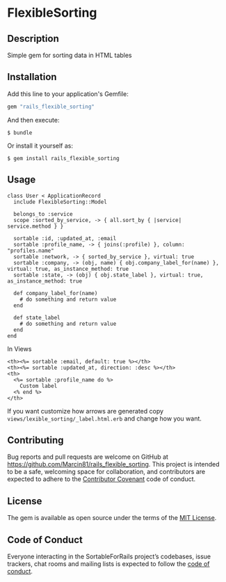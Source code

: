 # FlexibleSorting

## Description
Simple gem for sorting data in HTML tables

## Installation

Add this line to your application's Gemfile:

```ruby
gem "rails_flexible_sorting"
```

And then execute:

    $ bundle

Or install it yourself as:

    $ gem install rails_flexible_sorting

## Usage

```
class User < ApplicationRecord
  include FlexibleSorting::Model
  
  belongs_to :service
  scope :sorted_by_service, -> { all.sort_by { |service| service.method } }

  sortable :id, :updated_at, :email
  sortable :profile_name, -> { joins(:profile) }, column: "profiles.name"
  sortable :network, -> { sorted_by_service }, virtual: true
  sortable :company, -> (obj, name) { obj.company_label_for(name) }, virtual: true, as_instance_method: true
  sortable :state, -> (obj) { obj.state_label }, virtual: true, as_instance_method: true

  def company_label_for(name)
    # do something and return value
  end

  def state_label
    # do something and return value
  end  
end
```

In Views

```
<th><%= sortable :email, default: true %></th>
<th><%= sortable :updated_at, direction: :desc %></th>
<th>
  <%= sortable :profile_name do %>
    Custom label
  <% end %>
</th>
```
If you want customize how arrows are generated copy `views/lexible_sorting/_label.html.erb`
and change how you want.

## Contributing

Bug reports and pull requests are welcome on GitHub at https://github.com/Marcin81/rails_flexible_sorting. This project is intended to be a safe, welcoming space for collaboration, and contributors are expected to adhere to the [Contributor Covenant](http://contributor-covenant.org) code of conduct.

## License

The gem is available as open source under the terms of the [MIT License](https://opensource.org/licenses/MIT).

## Code of Conduct

Everyone interacting in the SortableForRails project’s codebases, issue trackers, chat rooms and mailing lists is expected to follow the [code of conduct](https://github.com/madmax/sortable-for-rails/blob/master/CODE_OF_CONDUCT.md).